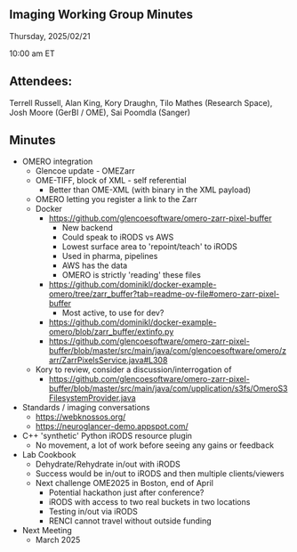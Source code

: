 ## Imaging Working Group Minutes

Thursday, 2025/02/21

10:00 am ET

## Attendees:

Terrell Russell, Alan King, Kory Draughn, Tilo Mathes (Research Space), Josh Moore (GerBI / OME), Sai Poomdla (Sanger)

## Minutes

 - OMERO integration
   - Glencoe update - OMEZarr
   - OME-TIFF, block of XML - self referential
     - Better than OME-XML (with binary in the XML payload)
   - OMERO letting you register a link to the Zarr
   - Docker
     - https://github.com/glencoesoftware/omero-zarr-pixel-buffer
       - New backend
       - Could speak to iRODS vs AWS
       - Lowest surface area to 'repoint/teach' to iRODS
       - Used in pharma, pipelines
       - AWS has the data
       - OMERO is strictly 'reading' these files
     - https://github.com/dominikl/docker-example-omero/tree/zarr_buffer?tab=readme-ov-file#omero-zarr-pixel-buffer
       - Most active, to use for dev?
     - https://github.com/dominikl/docker-example-omero/blob/zarr_buffer/extinfo.py
     - https://github.com/glencoesoftware/omero-zarr-pixel-buffer/blob/master/src/main/java/com/glencoesoftware/omero/zarr/ZarrPixelsService.java#L308
   - Kory to review, consider a discussion/interrogation of
     - https://github.com/glencoesoftware/omero-zarr-pixel-buffer/blob/master/src/main/java/com/upplication/s3fs/OmeroS3FilesystemProvider.java
 - Standards / imaging conversations
   - https://webknossos.org/
   - https://neuroglancer-demo.appspot.com/
 - C++ 'synthetic' Python iRODS resource plugin
   - No movement, a lot of work before seeing any gains or feedback
 - Lab Cookbook
   - Dehydrate/Rehydrate in/out with iRODS
   - Success would be in/out to iRODS and then multiple clients/viewers
   - Next challenge OME2025 in Boston, end of April
     - Potential hackathon just after conference?
     - iRODS with access to two real buckets in two locations
     - Testing in/out via iRODS
     - RENCI cannot travel without outside funding
 - Next Meeting
   - March 2025

